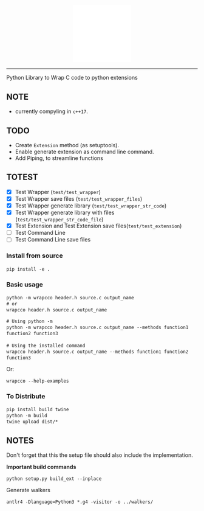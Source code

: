 <div align="center">
    <picture>
        <source media="(prefers-color-scheme: light)" srcset="/docs/logo_wrapc_light.svg">
        <img alt="wrapc.co logo" src="/docs/logo_wrapc_dark.svg" width="30%" height="30%">
    </picture>
</div>

---

Python Library to Wrap C code to python extensions

## NOTE
- currently compyling in `c++17`.

## TODO
- Create `Extension` method (as setuptools).
- Enable generate extension as command line command.
- Add Piping, to streamline functions

## TOTEST
- [x] Test Wrapper (`test/test_wrapper`)
- [x] Test Wrapper save files (`test/test_wrapper_files`)
- [x] Test Wrapper generate library (`test/test_wrapper_str_code`)
- [x] Test Wrapper generate library with files (`test/test_wrapper_str_code_file`)
- [x] Test Extension and Test Extension save files(`test/test_extension`)
- [ ] Test Command Line
- [ ] Test Command Line save files

### Install from source
```
pip install -e .
```

### Basic usage


```
python -m wrapcco header.h source.c output_name
# or
wrapcco header.h source.c output_name
```

```
# Using python -m
python -m wrapcco header.h source.c output_name --methods function1 function2 function3

# Using the installed command
wrapcco header.h source.c output_name --methods function1 function2 function3
```

Or:
```
wrapcco --help-examples
```

### To Distribute
```
pip install build twine
python -m build
twine upload dist/*
```

## NOTES
Don't forget that this the setup file should also include
the implementation.

**Important build commands**
```
python setup.py build_ext --inplace
```

Generate walkers
```
antlr4 -Dlanguage=Python3 *.g4 -visitor -o ../walkers/
```
